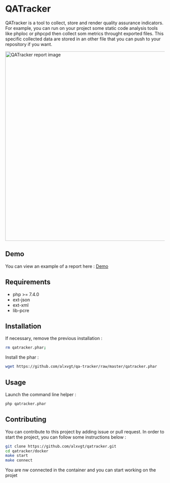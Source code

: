 # QATracker
QATracker is a tool to collect, store and render quality assurance indicators.  
For example, you can run on your project some static code analysis tools like phploc or phpcpd then collect som metrics
throught exported files. This specific collected data are stored in an other file that you can push to your repository if you want.

<img alt="QATracker report image" src="https://alxvgt.github.io/qatracker/images/qatracker.jpg" width="600" />

## Demo
You can view an example of a report here : [Demo](https://alxvgt.github.io/qatracker/)

## Requirements
* php >= 7.4.0
* ext-json  
* ext-xml   
* lib-pcre  

## Installation
If necessary, remove the previous installation :

```bash
rm qatracker.phar;
```

Install the phar :
```bash
wget https://github.com/alxvgt/qa-tracker/raw/master/qatracker.phar
```

## Usage
Launch the command line helper : 
```bash
php qatracker.phar
```

## Contributing
You can contribute to this project by adding issue or pull request.
In order to start the project, you can follow some instructions below :
```bash
git clone https://github.com/alxvgt/qatracker.git
cd qatracker/docker
make start
make connect
```
You are nw connected in the container and you can start working on the projet

